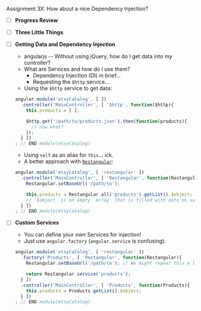 Assignment 3X: How about a nice Dependency Injection?

* [ ] **Progress Review**
* [ ] **Three Little Things**
* [ ] **Getting Data and Dependency Injection**
  * angularjs -- Without using jQuery, how do I get data into my controller?
  * What are Services and how do I use them?
    * Dependency Injection (DI) in brief...
    * Requesting the `$http` service...
  * Using the `$http` service to get data:
  ```javascript
  angular.module('etsyCatalog', [ ])
    .controller('MainController', [ '$http', function($http){
      this.products = [ ];

      $http.get('/path/to/products.json').then(function(products){
        // now what?
      });
    } ])
  ; // END module(etsyCatalog)
  ```
  * Using `self` as an alias for `this`... ick.
  * A better approach with [`Restangular`](https://github.com/mgonto/restangular):
  ```javascript
  angular.module('etsyCatalog', [ 'restangular' ])
    .controller('MainController', [ 'Restangular', function(Restangular){
      Restangular.setBaseUrl('/path/to');

      this.products = Restangular.all('products').getList().$object;
      // `$object` is an empty `Array` that is filled with data on success
    } ])
  ; // END module(etsyCatalog)
  ```
* [ ] **Custom Services**
  * You can define your _own_ Services for injection!
  * Just use `angular.factory` (`angular.service` is confusing):
  ```javascript
  angular.module('etsyCatalog', [ 'restangular' ])
    .factory('Products', [ 'Restangular', function(Restangular){
      Restangular.setBaseUrl('/path/to'); // We might repeat this a little...

      return Restangular.service('products');
    } ])
    .controller('MainController', [ 'Products', function(Products){
      this.products = Products.getList().$object;
    } ])
  ; // END module(etsyCatalog)
  ```

